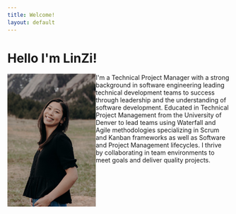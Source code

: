 ```yaml
---
title: Welcome!
layout: default
---
```

<h1> Hello I'm LinZi! </h1>
<img align="left" src= "Website/cover.JPG"
  width = "200"
  height = "auto">
<p style= "text-align: left">I'm a Technical Project Manager with a strong background in software engineering leading technical development teams to success through leadership and the understanding of software development. Educated in Technical Project Management from the University of Denver to lead teams using Waterfall and Agile methodologies specializing in Scrum and Kanban frameworks as well as Software and Project Management lifecycles. I thrive by collaborating in team environments to meet goals and deliver quality projects.

